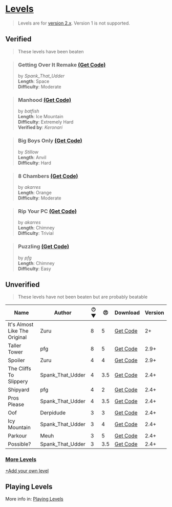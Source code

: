 # [Levels](https://pfgithub.github.io/goilevelmod/levels.html)

> Levels are for [version 2.x](https://github.com/pfgithub/goilevelmod/releases). Version 1 is not supported.

## Verified

> These levels have been beaten

> ### **Getting Over It Remake** [(Get Code)](levels/gettingOverItRemake.txt)
> by *Spank_That_Udder*  
> **Length**: Space  
> **Difficulty**: Moderate  

> ### **Manhood** [(Get Code)](levels/manhood.txt)  
> by *batfish*  
> **Length**: Ice Mountain  
> **Difficulty**: Extremely Hard  
> **Verified by**: *Keronari*  

> ### **Big Boys Only** [(Get Code)](levels/bigBoysOnly.txt)  
> by *Stillow*  
> **Length**: Anvil  
> **Difficulty**: Hard  

> ### **8 Chambers** [(Get Code)](levels/8chambers.txt)  
> by *akarres*  
> **Length**: Orange  
> **Difficulty**: Moderate  

> ### **Rip Your PC** [(Get Code)](levels/ripYourPC.txt)  
> by *akarres*  
> **Length**: Chimney  
> **Difficulty**: Trivial  

> ### **Puzzling** [(Get Code)](levels/puzzling.txt)  
> by *pfg*  
> **Length**: Chimney  
> **Difficulty**: Easy  

## Unverified

> These levels have not been beaten but are probably beatable

| Name                           | Author    | 🕐︎ ▼ | 😠︎ | Download                                        | Version |
|--------------------------------|-----------|-----|-----|-------------------------------------------------| -- |
| It's Almost Like The Original       | Zuru | 8   | 5   | [Get Code](levels/itsAlmostLikeTheOriginal.txt) | 2+ | 
| Taller Tower                         | pfg | 8   | 5   | [Get Code](levels/tallertower.txt)              | 2.9+ |
| Spoiler                             | Zuru | 4   | 4   | [Get Code](levels/spoiler.txt)                  | 2.9+ |
| The Cliffs To Slippery  | Spank_That_Udder | 4   | 3.5 | [Get Code](levels/theCliffsToSlippery.txt)      | 2.4+ |
| Shipyard                             | pfg | 4   | 2   | [Get Code](levels/shipyard.txt)                 | 2.4+ |
| Pros Please             | Spank_That_Udder | 4   | 3.5 | [Get Code](levels/prosPlease.txt)               | 2.4+ |
| Oof                            | Derpidude | 3   | 3   | [Get Code](levels/oof.txt)                      | 2.4+ |
| Icy Mountain            | Spank_That_Udder | 3   | 4   | [Get Code](levels/icyMountain.txt)              | 2.4+ |
| Parkour                             | Meuh | 3   | 5   | [Get Code](levels/parkour.txt)                  | 2.4+ |
| Possible?               | Spank_That_Udder | 3   | 3.5 | [Get Code](levels/possible.txt)                 | 2.4+ |

<!--
🕐︎ Where does your level end?
1 = Tutorial
2 = Chimney
3 = Furniture
4 = Orange
5 = Anvil
6 = Bucket
7 = Ice Mountain
8 = Space
-->

### [More Levels](https://docs.google.com/spreadsheets/d/1PiDh_Kk8_2RwIr03tHOT1qwdlY102GMFQ6_wALynjrA/edit?usp=sharing)

[+Add your own level](https://github.com/pfgithub/goilevelmod/blob/master/README.md#sharing-levels)

## Playing Levels

More info in: [Playing Levels](https://pfgithub.github.io/goilevelmod/index#playing-levels)
